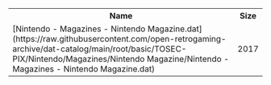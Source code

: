 <table>
<tr><th>Name</th><th>Size</th></tr>
<tr><td>
[Nintendo - Magazines - Nintendo Magazine.dat](https://raw.githubusercontent.com/open-retrogaming-archive/dat-catalog/main/root/basic/TOSEC-PIX/Nintendo/Magazines/Nintendo Magazine/Nintendo - Magazines - Nintendo Magazine.dat)
</td><td>2017</td></tr>
</table>
